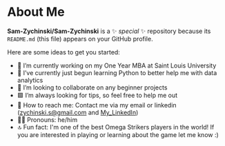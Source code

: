 # About Me

**Sam-Zychinski/Sam-Zychinski** is a ✨ _special_ ✨ repository because its `README.md` (this file) appears on your GitHub profile.

Here are some ideas to get you started:

- 🔭 I’m currently working on my One Year MBA at Saint Louis University
- 🌱 I’ve currently just begun learning Python to better help me with data analytics
- 👯 I’m looking to collaborate on any beginner projects
- 🟩 I’m always looking for tips, so feel free to help me out
- 💬 How to reach me: Contact me via my email or linkedin (zychinski.s@gmail.com and [My_LinkedIn](https://www.linkedin.com/in/samuel-zychinski))
- 🧘‍♂️ Pronouns: he/him
- 🔝 Fun fact: I'm one of the best Omega Strikers players in the world! If you are interested in playing or learning about the game let me know :)
